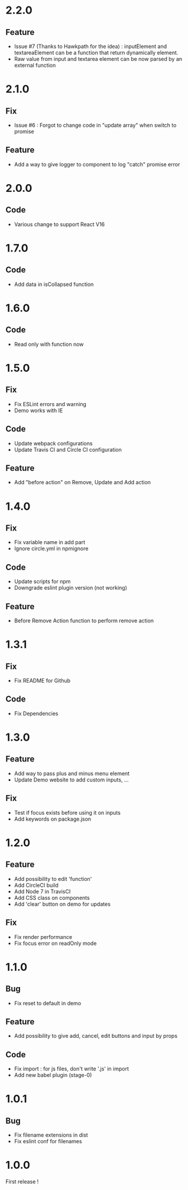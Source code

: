 
# 2.2.0
## Feature
- Issue #7 (Thanks to Hawkpath for the idea) : inputElement and textareaElement can be a function that return dynamically element.
- Raw value from input and textarea element can be now parsed by an external function

# 2.1.0
## Fix
- Issue #6 : Forgot to change code in "update array" when switch to promise

## Feature
- Add a way to give logger to component to log "catch" promise error

# 2.0.0
## Code
- Various change to support React V16

# 1.7.0
## Code
- Add data in isCollapsed function

# 1.6.0
## Code
- Read only with function now

# 1.5.0
## Fix
- Fix ESLint errors and warning
- Demo works with IE

## Code
- Update webpack configurations
- Update Travis CI and Circle CI configuration

## Feature
- Add "before action" on Remove, Update and Add action

# 1.4.0
## Fix
- Fix variable name in add part
- Ignore circle.yml in npmignore

## Code
- Update scripts for npm
- Downgrade eslint plugin version (not working)

## Feature
- Before Remove Action function to perform remove action

# 1.3.1
## Fix
- Fix README for Github

## Code
- Fix Dependencies

# 1.3.0
## Feature
- Add way to pass plus and minus menu element
- Update Demo website to add custom inputs, ...

## Fix
- Test if focus exists before using it on inputs
- Add keywords on package.json

# 1.2.0
## Feature
- Add possibility to edit 'function'
- Add CircleCI build
- Add Node 7 in TravisCI
- Add CSS class on components
- Add 'clear' button on demo for updates

## Fix
- Fix render performance
- Fix focus error on readOnly mode

# 1.1.0
## Bug
- Fix reset to default in demo

## Feature
- Add possibility to give add, cancel, edit buttons and input by props

## Code
- Fix import : for js files, don't write '.js' in import
- Add new babel plugin (stage-0)

# 1.0.1
## Bug
- Fix filename extensions in dist
- Fix eslint conf for filenames

# 1.0.0
First release !
